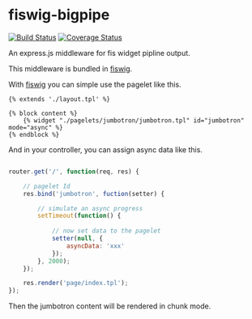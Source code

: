 fiswig-bigpipe 
===========

[![Build Status](https://travis-ci.org/fex-team/fiswig-bigpipe.svg?branch=master)](https://travis-ci.org/fex-team/fiswig-bigpipe)
[![Coverage Status](https://coveralls.io/repos/fex-team/fiswig-bigpipe/badge.png)](https://coveralls.io/r/fex-team/fiswig-bigpipe)

An express.js middleware for fis widget pipline output.

This middleware is bundled in [fiswig](https://github.com/fex-team/fiswig).

With [fiswig](https://github.com/fex-team/fiswig) you can simple use the pagelet like
this.

```tpl
{% extends './layout.tpl' %}

{% block content %}
    {% widget "./pagelets/jumbotron/jumbotron.tpl" id="jumbotron" mode="async" %}
{% endblock %}

```

And in your controller, you can assign async data like this.

```javascript

router.get('/', function(req, res) {

    // pagelet Id
    res.bind('jumbotron', fuction(setter) {

        // simulate an async progress
        setTimeout(function() {
            
            // now set data to the pagelet
            setter(null, {
                asyncData: 'xxx'
            });
        }, 2000);
    });

    res.render('page/index.tpl');
});

```

Then the jumbotron content will be rendered in chunk mode.